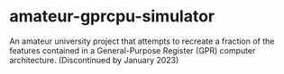 # amateur-gprcpu-simulator
An amateur university project that attempts to recreate a fraction of the features contained in a General-Purpose Register (GPR) computer architecture. (Discontinued by January 2023)
